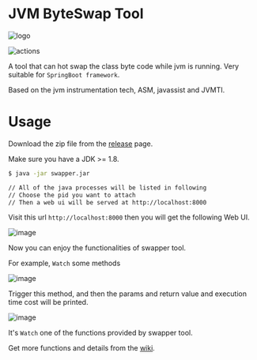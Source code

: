 # JVM ByteSwap Tool
![logo](sw-ico.png)

![actions](https://github.com/sunwu51/JVMByteSwapTool/actions/workflows/main.yml/badge.svg)

A tool that can hot swap the class byte code while jvm is running. Very suitable for `SpringBoot framework`.

Based on the jvm instrumentation tech, ASM, javassist and JVMTI.

# Usage
Download the zip file from the [release](https://github.com/sunwu51/JVMByteSwapTool/releases) page.

Make sure you have a JDK >= 1.8.
```bash
$ java -jar swapper.jar

// All of the java processes will be listed in following
// Choose the pid you want to attach
// Then a web ui will be served at http://localhost:8000
```

Visit this url `http://localhost:8000` then you will get the following Web UI.

![image](https://i.imgur.com/WSKkrxX.png)

Now you can enjoy the functionalities of swapper tool. 

For example, `Watch` some methods

![image](https://i.imgur.com/JGW0JCv.png)

Trigger this method, and then the params and return value and execution time cost will be printed. 

![image](https://i.imgur.com/RaEZ1w5.png)

It's `Watch` one of the functions provided by swapper tool.

Get more functions and details from the [wiki](https://github.com/sunwu51/JVMByteSwapTool/wiki).
